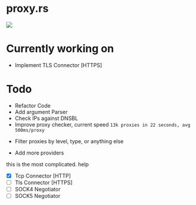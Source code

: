 # proxy.rs
![](https://i.ibb.co/Sw6ctWT/a.png)

# Currently working on 
- Implement TLS Connector [HTTPS]

# Todo
- Refactor Code
- Add argument Parser
- Check IPs against DNSBL
- Improve proxy checker, current speed `13k proxies in 22 seconds, avg 500ms/proxy`
+ Filter proxies by level, type, or anything else
- Add more providers

this is the most complicated. help
- [x] Tcp Connector [HTTP]
- [ ] Tls Connector [HTTPS]
- [ ] SOCK4 Negotiator
- [ ] SOCK5 Negotiator
